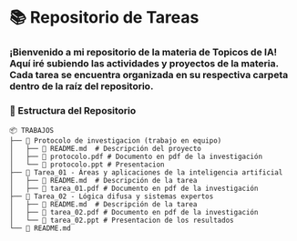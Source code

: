# 📚 Repositorio de Tareas

### ¡Bienvenido a mi repositorio de la materia de Topicos de IA! Aquí iré subiendo las actividades y proyectos de la materia. Cada tarea se encuentra organizada en su respectiva carpeta dentro de la raíz del repositorio.

### 📂 Estructura del Repositorio
```
📦 TRABAJOS
├── 📁 Protocolo de investigacion (trabajo en equipo)
│   ├── 📄 README.md  # Descripción del proyecto
│   ├── 📄 protocolo.pdf # Documento en pdf de la investigación 
│   └── 📄 protocolo.ppt # Presentacion 
├── 📁 Tarea_01 - Áreas y aplicaciones de la inteligencia artificial
│   ├── 📄 README.md  # Descripción de la tarea
│   ├── 📄 tarea_01.pdf # Documento en pdf de la investigación 
├── 📁 Tarea_02 - Lógica difusa y sistemas expertos
│   ├── 📄 README.md  # Descripción de la tarea
│   ├── 📄 tarea_02.pdf # Documento en pdf de la investigación 
│   └── 📄 tarea_02.ppt # Presentacion de los resultados
└── 📄 README.md
```
